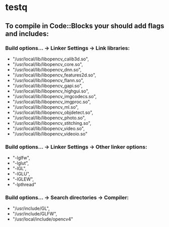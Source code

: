 # testq

## To compile in Code::Blocks your should add flags and includes:

### Build options... -> Linker Settings -> Link libraries:

* "/usr/local/lib/libopencv_calib3d.so",
* "/usr/local/lib/libopencv_core.so",
* "/usr/local/lib/libopencv_dnn.so",
* "/usr/local/lib/libopencv_features2d.so",
* "/usr/local/lib/libopencv_flann.so",
* "/usr/local/lib/libopencv_gapi.so",
* "/usr/local/lib/libopencv_highgui.so",
* "/usr/local/lib/libopencv_imgcodecs.so",
* "/usr/local/lib/libopencv_imgproc.so",
* "/usr/local/lib/libopencv_ml.so",
* "/usr/local/lib/libopencv_objdetect.so",
* "/usr/local/lib/libopencv_photo.so",
* "/usr/local/lib/libopencv_stitching.so",
* "/usr/local/lib/libopencv_video.so",
* "/usr/local/lib/libopencv_videoio.so"

### Build options... -> Linker Settings -> Other linker options:

* "-lglfw",
* "-lglut",
* "-lGL",
* "-lGLU",
* "-lGLEW",
* "-lpthread"

### Build options... -> Search directories -> Compiler:

* "/usr/include/GL",
* "/usr/include/GLFW",
* "/usr/local/include/opencv4"


